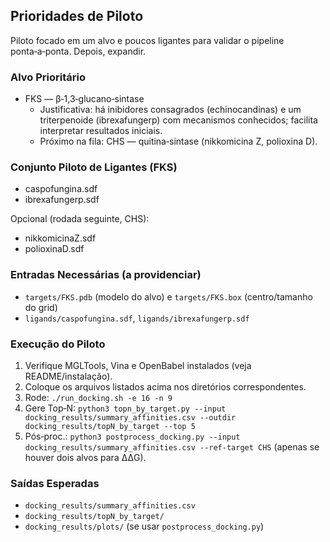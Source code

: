 ## Prioridades de Piloto

Piloto focado em um alvo e poucos ligantes para validar o pipeline ponta‑a‑ponta. Depois, expandir.

### Alvo Prioritário
- FKS — β‑1,3‑glucano‑sintase
  - Justificativa: há inibidores consagrados (echinocandinas) e um triterpenoide (ibrexafungerp) com mecanismos conhecidos; facilita interpretar resultados iniciais.
  - Próximo na fila: CHS — quitina‑sintase (nikkomicina Z, polioxina D).

### Conjunto Piloto de Ligantes (FKS)
- caspofungina.sdf
- ibrexafungerp.sdf

Opcional (rodada seguinte, CHS):
- nikkomicinaZ.sdf
- polioxinaD.sdf

### Entradas Necessárias (a providenciar)
- `targets/FKS.pdb` (modelo do alvo) e `targets/FKS.box` (centro/tamanho do grid)
- `ligands/caspofungina.sdf`, `ligands/ibrexafungerp.sdf`

### Execução do Piloto
1) Verifique MGLTools, Vina e OpenBabel instalados (veja README/instalação).
2) Coloque os arquivos listados acima nos diretórios correspondentes.
3) Rode: `./run_docking.sh -e 16 -n 9`
4) Gere Top‑N: `python3 topn_by_target.py --input docking_results/summary_affinities.csv --outdir docking_results/topN_by_target --top 5`
5) Pós‑proc.: `python3 postprocess_docking.py --input docking_results/summary_affinities.csv --ref-target CHS` (apenas se houver dois alvos para ΔΔG).

### Saídas Esperadas
- `docking_results/summary_affinities.csv`
- `docking_results/topN_by_target/`
- `docking_results/plots/` (se usar `postprocess_docking.py`)

